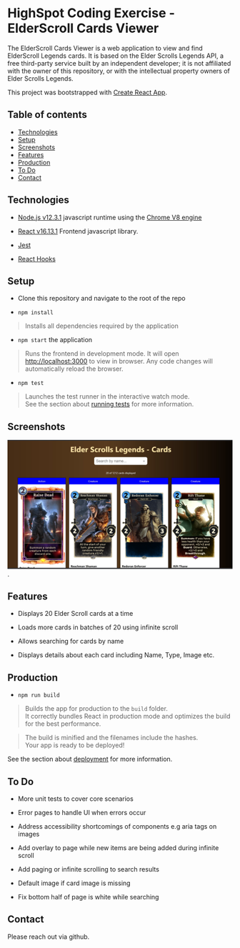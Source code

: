 # HighSpot Coding Exercise - ElderScroll Cards Viewer

The ElderScroll Cards Viewer is a web application to view and find ElderScroll Legends cards. It is based on the Elder Scrolls Legends API, a free third-party service built by an independent developer; it is not affiliated with the owner of this repository, or with the intellectual property owners of Elder Scrolls Legends.

This project was bootstrapped with [Create React App](https://github.com/facebook/create-react-app).

## Table of contents

-   [Technologies](#technologies)
-   [Setup](#setup)
-   [Screenshots](#screenshots)
-   [Features](#features)
-   [Production](#production)
-   [To Do](#todo)
-   [Contact](#contact)

## Technologies

-   [Node.js v12.3.1](https://nodejs.org/) javascript runtime using the [Chrome V8 engine](https://v8.dev/)

-   [React v16.13.1](https://reactjs.org/) Frontend javascript library.

-   [Jest](https://https://jestjs.io/)

-   [React Hooks](https://reactjs.org/docs/hooks-overview.html#state-hook)

## Setup

-   Clone this repository and navigate to the root of the repo

*   `npm install`

> Installs all dependencies required by the application

-   `npm start` the application

> Runs the frontend in development mode. It will open [http://localhost:3000](http://localhost:3000) to view in browser. Any code changes will automatically reload the browser.

-   `npm test`

> Launches the test runner in the interactive watch mode.<br />
> See the section about [running tests](https://facebook.github.io/create-react-app/docs/running-tests) for more information.

## Screenshots

![ElderScroll Legends Card List](./public/images/ElderScrollsCardList.jpg).

## Features

-   Displays 20 Elder Scroll cards at a time

-   Loads more cards in batches of 20 using infinite scroll

-   Allows searching for cards by name

-   Displays details about each card including Name, Type, Image etc.

## Production

-   `npm run build`

> Builds the app for production to the `build` folder.<br />
> It correctly bundles React in production mode and optimizes the build for the best performance.

> The build is minified and the filenames include the hashes.<br />
> Your app is ready to be deployed!

See the section about [deployment](https://facebook.github.io/create-react-app/docs/deployment) for more information.

## To Do

-   More unit tests to cover core scenarios

-   Error pages to handle UI when errors occur

*   Address accessibility shortcomings of components e.g aria tags on images

*   Add overlay to page while new items are being added during infinite scroll

*   Add paging or infinite scrolling to search results

*   Default image if card image is missing

*   Fix bottom half of page is white while searching

## Contact

Please reach out via github.
